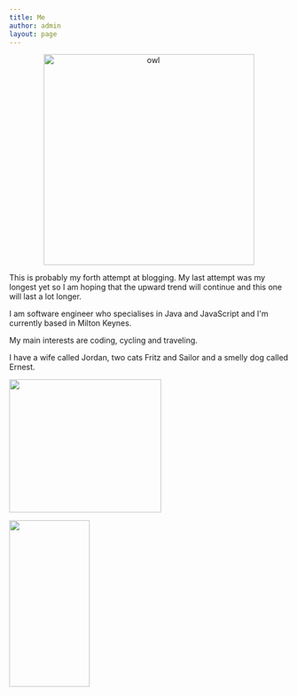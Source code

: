 ```yaml
---
title: Me
author: admin
layout: page
---
```

<p style="text-align: center;">
  <a href="http://www.louishoughton.com/wp-content/uploads/2013/10/owl.jpg"><img class="aligncenter  wp-image-514" alt="owl" src="http://www.louishoughton.com/wp-content/uploads/2013/10/owl.jpg" width="380" height="380" /></a>
</p>

This is probably my forth attempt at blogging. My last attempt was my longest yet so I am hoping that the upward trend will continue and this one will last a lot longer.

I am software engineer who specialises in Java and JavaScript and I'm currently based in Milton Keynes.

My main interests are coding, cycling and traveling.

I have a wife called Jordan, two cats Fritz and Sailor and a smelly dog called Ernest.

[<img class="aligncenter" title="Fritz" alt="" src="http://www.louishoughton.com/wp-content/uploads/2010/02/fritz-small.png" width="274" height="240" />][1]

[<img class="aligncenter" title="Sailor" alt="" src="http://www.louishoughton.com/wp-content/uploads/2010/02/sailor-small-145x300.jpg" width="145" height="300" />][2]

 [1]: http://www.louishoughton.com/wp-content/uploads/2010/02/fritz-small.png
 [2]: http://www.louishoughton.com/wp-content/uploads/2010/02/sailor-small.jpg
